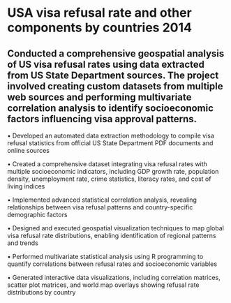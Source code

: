 # USA visa refusal rate and other components by countries 2014
## Conducted a comprehensive geospatial analysis of US visa refusal rates using data extracted from US State Department sources. The project involved creating custom datasets from multiple web sources and performing multivariate correlation analysis to identify socioeconomic factors influencing visa approval patterns.
• Developed an automated data extraction methodology to compile visa refusal statistics from official US State Department PDF documents and online sources

• Created a comprehensive dataset integrating visa refusal rates with multiple socioeconomic indicators, including GDP growth rate, population density, unemployment rate, crime statistics, literacy rates, and cost of living indices

• Implemented advanced statistical correlation analysis, revealing relationships between visa refusal patterns and country-specific demographic factors

• Designed and executed geospatial visualization techniques to map global visa refusal rate distributions, enabling identification of regional patterns and trends

• Performed multivariate statistical analysis using R programming to quantify correlations between refusal rates and socioeconomic variables

• Generated interactive data visualizations, including correlation matrices, scatter plot matrices, and world map overlays showing refusal rate distributions by country
